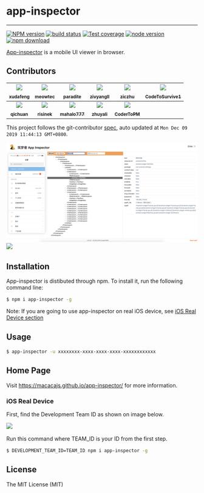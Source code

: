 # app-inspector

---

[![NPM version][npm-image]][npm-url]
[![build status][travis-image]][travis-url]
[![Test coverage][coveralls-image]][coveralls-url]
[![node version][node-image]][node-url]
[![npm download][download-image]][download-url]

[npm-image]: https://img.shields.io/npm/v/app-inspector.svg?style=flat-square
[npm-url]: https://npmjs.org/package/app-inspector
[travis-image]: https://img.shields.io/travis/macacajs/app-inspector.svg?style=flat-square&logo=travis
[travis-url]: https://travis-ci.org/macacajs/app-inspector
[coveralls-image]: https://img.shields.io/coveralls/macacajs/app-inspector.svg?style=flat-square
[coveralls-url]: https://coveralls.io/r/macacajs/app-inspector?branch=master
[node-image]: https://img.shields.io/badge/node.js-%3E=_8-green.svg?style=flat-square
[node-url]: http://nodejs.org/download/
[download-image]: https://img.shields.io/npm/dm/app-inspector.svg?style=flat-square
[download-url]: https://npmjs.org/package/app-inspector

[App-inspector](//macacajs.github.io/app-inspector/) is a mobile UI viewer in browser.

<!-- GITCONTRIBUTOR_START -->

## Contributors

|[<img src="https://avatars1.githubusercontent.com/u/1011681?v=4" width="100px;"/><br/><sub><b>xudafeng</b></sub>](https://github.com/xudafeng)<br/>|[<img src="https://avatars3.githubusercontent.com/u/4006436?v=4" width="100px;"/><br/><sub><b>meowtec</b></sub>](https://github.com/meowtec)<br/>|[<img src="https://avatars3.githubusercontent.com/u/1209810?v=4" width="100px;"/><br/><sub><b>paradite</b></sub>](https://github.com/paradite)<br/>|[<img src="https://avatars1.githubusercontent.com/u/11460601?v=4" width="100px;"/><br/><sub><b>zivyangll</b></sub>](https://github.com/zivyangll)<br/>|[<img src="https://avatars1.githubusercontent.com/u/1044425?v=4" width="100px;"/><br/><sub><b>ziczhu</b></sub>](https://github.com/ziczhu)<br/>|[<img src="https://avatars0.githubusercontent.com/u/4576123?v=4" width="100px;"/><br/><sub><b>CodeToSurvive1</b></sub>](https://github.com/CodeToSurvive1)<br/>|
| :---: | :---: | :---: | :---: | :---: | :---: |
[<img src="https://avatars2.githubusercontent.com/u/410850?v=4" width="100px;"/><br/><sub><b>qichuan</b></sub>](https://github.com/qichuan)<br/>|[<img src="https://avatars0.githubusercontent.com/u/12913557?v=4" width="100px;"/><br/><sub><b>risinek</b></sub>](https://github.com/risinek)<br/>|[<img src="https://avatars3.githubusercontent.com/u/18494563?v=4" width="100px;"/><br/><sub><b>mahalo777</b></sub>](https://github.com/mahalo777)<br/>|[<img src="https://avatars3.githubusercontent.com/u/15025212?v=4" width="100px;"/><br/><sub><b>zhuyali</b></sub>](https://github.com/zhuyali)<br/>|[<img src="https://avatars0.githubusercontent.com/u/12621301?s=460&v=4" width="100px;"/><br/><sub><b>CoderToPM</b></sub>](https://github.com/CoderToPM)<br/>

This project follows the git-contributor [spec](https://github.com/xudafeng/git-contributor), auto updated at `Mon Dec 09 2019 11:44:13 GMT+0800`.

<!-- GITCONTRIBUTOR_END -->
![](https://github.com/CoderToPM/app-inspector/blob/master/snapshot.png)
![](https://macacajs.github.io/app-inspector/assets/7dfcf2f7gw1f77ev6csw5g20s50iwe81.gif)

## Installation

App-inspector is distibuted through npm. To install it, run the following command line:

```bash
$ npm i app-inspector -g
```

Note: If you are going to use app-inspector on real iOS device, see [iOS Real Device section](#ios-real-device)

## Usage

```bash
$ app-inspector -u xxxxxxxx-xxxx-xxxx-xxxx-xxxxxxxxxxxx
```

## Home Page

Visit https://macacajs.github.io/app-inspector/ for more information.

### iOS Real Device

First, find the Development Team ID as shown on image below.

![](https://macacajs.github.io/app-inspector/assets/6d308bd9gy1fg7cnt9hf6j20t70h7782.jpg)

Run this command where TEAM_ID is your ID from the first step.

```bash
$ DEVELOPMENT_TEAM_ID=TEAM_ID npm i app-inspector -g
```

## License

The MIT License (MIT)
